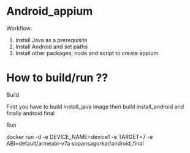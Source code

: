 # Android_appium

Workflow:
  1. Install Java as a prerequisite
  2. Install Android and set paths
  3. Install other packages, node and script to create appium

# How to build/run ??

Build

First you have to build install_java image
then build install_android and finally android final

Run

docker run -d -e DEVICE_NAME=device1 -e TARGET=7 -e ABI=default/armeabi-v7a sopansagorkar/android_final

